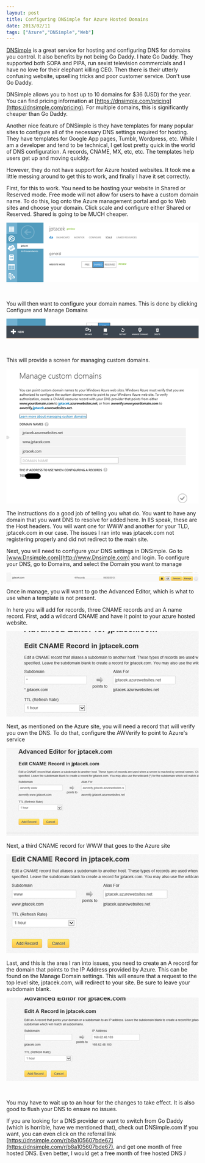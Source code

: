 ```yaml
---
layout: post
title: Configuring DNSimple for Azure Hosted Domains
date: 2013/02/11
tags: ["Azure","DNSimple","Web"]
---
```


[DNSimple](https://dnsimple.com/) is a great service for hosting and configuring DNS for domains you control. It also benefits by not being Go Daddy. I hate Go Daddy. They supported both SOPA and PIPA, run sexist television commercials and I have no love for their elephant killing CEO. Then there is their utterly confusing website, upselling tricks and poor customer service. Don't use Go Daddy.

DNSimple allows you to host up to 10 domains for $36 (USD) for the year. You can find pricing information at [https://dnsimple.com/pricing](https://dnsimple.com/pricing). For multiple domains, this is significantly cheaper than Go Daddy.

Another nice feature of DNSimple is they have templates for many popular sites to configure all of the necessary DNS settings required for hosting. They have templates for Google App pages, Tumblr, Wordpress, etc. While I am a developer and tend to be technical, I get lost pretty quick in the world of DNS configuration. A records, CNAME, MX, etc, etc. The templates help users get up and moving quickly.

However, they do not have support for Azure hosted websites. It took me a little messing around to get this to work, and finally I have it set correctly.

First, for this to work. You need to be hosting your website in Shared or Reserved mode. Free mode will not allow for users to have a custom domain name. To do this, log onto the Azure management portal and go to Web sites and choose your domain. Click scale and configure either Shared or Reserved. Shared is going to be MUCH cheaper.

![](021113_1414_Configuring1.png)

&nbsp;

You will then want to configure your domain names. This is done by clicking Configure and Manage Domains

![](021113_1414_Configuring2.png)

&nbsp;

This will provide a screen for managing custom domains.

![](021113_1414_Configuring3.png)

The instructions do a good job of telling you what do. You want to have any domain that you want DNS to resolve for added here. In IIS speak, these are the Host headers. You will want one for WWW and another for your TLD, jptacek.com in our case. The issues I ran into was jptacek.com not registering properly and did not redirect to the main site.

Next, you will need to configure your DNS settings in DNSimple. Go to [www.Dnsimple.com](http://www.Dnsimple.com) and login. To configure your DNS, go to Domains, and select the Domain you want to manage

![](021113_1414_Configuring4.png)

Once in manage, you will want to go the Advanced Editor, which is what to use when a template is not present.

In here you will add for records, three CNAME records and an A name record. First, add a wildcard CNAME and have it point to your azure hosted website.

![](021113_1414_Configuring5.png)

Next, as mentioned on the Azure site, you will need a record that will verify you own the DNS. To do that, configure the AWVerify to point to Azure's service

![](021113_1414_Configuring6.png)

Next, a third CNAME record for WWW that goes to the Azure site

![](021113_1414_Configuring7.png)

Last, and this is the area I ran into issues, you need to create an A record for the domain that points to the IP Address provided by Azure. This can be found on the Manage Domain settings. This will ensure that a request to the top level site, jptacek.com, will redirect to your site. Be sure to leave your subdomain blank.

![](021113_1414_Configuring8.png)

&nbsp;

You may have to wait up to an hour for the changes to take effect. It is also good to flush your DNS to ensure no issues.

If you are looking for a DNS provider or want to switch from Go Daddy (which is horrible, have we mentioned that), check out DNSimple.com If you want, you can even click on the referral link [https://dnsimple.com/r/b8a105607bde67](https://dnsimple.com/r/b8a105607bde67), and get one month of free hosted DNS. Even better, I would get a free month of free hosted DNS <span style="font-family: Wingdings;">J</span>

&nbsp;